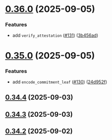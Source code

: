 # [0.36.0](https://github.com/spaceandtimefdn/sxt-proof-of-sql-sdk/compare/v0.35.0...v0.36.0) (2025-09-05)


### Features

* add `verify_attestation` ([#131](https://github.com/spaceandtimefdn/sxt-proof-of-sql-sdk/issues/131)) ([3b456ad](https://github.com/spaceandtimefdn/sxt-proof-of-sql-sdk/commit/3b456ad813bf68c859092bf805b64cbf45c2f080))



# [0.35.0](https://github.com/spaceandtimefdn/sxt-proof-of-sql-sdk/compare/v0.34.4...v0.35.0) (2025-09-05)


### Features

* add `encode_commitment_leaf` ([#130](https://github.com/spaceandtimefdn/sxt-proof-of-sql-sdk/issues/130)) ([24d952f](https://github.com/spaceandtimefdn/sxt-proof-of-sql-sdk/commit/24d952f839472ff0899382303de075f5037b042f))



## [0.34.4](https://github.com/spaceandtimefdn/sxt-proof-of-sql-sdk/compare/v0.34.3...v0.34.4) (2025-09-03)



## [0.34.3](https://github.com/spaceandtimefdn/sxt-proof-of-sql-sdk/compare/v0.34.2...v0.34.3) (2025-09-03)



## [0.34.2](https://github.com/spaceandtimefdn/sxt-proof-of-sql-sdk/compare/v0.34.1...v0.34.2) (2025-09-02)




